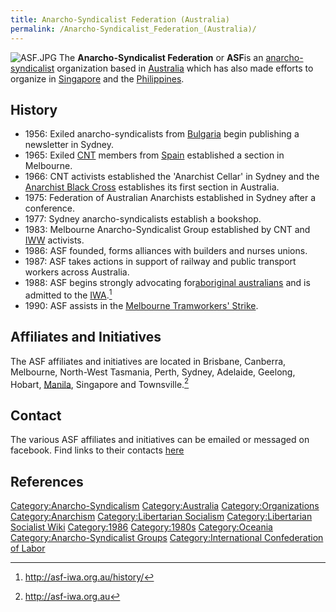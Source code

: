 ```yaml
---
title: Anarcho-Syndicalist Federation (Australia)
permalink: /Anarcho-Syndicalist_Federation_(Australia)/
---
```


![](ASF.JPG "ASF.JPG") The **Anarcho-Syndicalist Federation** or
**ASF**is an [anarcho-syndicalist](Anarcho-Syndicalism "wikilink")
organization based in [Australia](Commonwealth_of_Australia "wikilink")
which has also made efforts to organize in
[Singapore](Republic_of_Singapore "wikilink") and the
[Philippines](Republic_of_the_Philippines "wikilink").

## History

- 1956: Exiled anarcho-syndicalists from
  [Bulgaria](Republic_of_Bulgaria "wikilink") begin publishing a
  newsletter in Sydney.
- 1965: Exiled
  [CNT](National_Confederation_of_Labour_(Spain) "wikilink") members
  from [Spain](Spain "wikilink") established a section in Melbourne.
- 1966: CNT activists established the 'Anarchist Cellar' in Sydney and
  the [Anarchist Black Cross](Anarchist_Black_Cross "wikilink")
  establishes its first section in Australia.
- 1975: Federation of Australian Anarchists established in Sydney after
  a conference.
- 1977: Sydney anarcho-syndicalists establish a bookshop.
- 1983: Melbourne Anarcho-Syndicalist Group established by CNT and
  [IWW](Industrial_Workers_of_the_World "wikilink") activists.
- 1986: ASF founded, forms alliances with builders and nurses unions.
- 1987: ASF takes actions in support of railway and public transport
  workers across Australia.
- 1988: ASF begins strongly advocating for[aboriginal
  australians](Aboriginal_Australians "wikilink") and is admitted to the
  [IWA](International_Workers'_Association "wikilink").[^1]
- 1990: ASF assists in the [Melbourne Tramworkers'
  Strike](Melbourne_Tramworkers'_Strike_(1990) "wikilink").

## Affiliates and Initiatives

The ASF affiliates and initiatives are located in Brisbane, Canberra,
Melbourne, North-West Tasmania, Perth, Sydney, Adelaide, Geelong,
Hobart, [Manila](Republic_of_the_Philippines "wikilink"), Singapore and
Townsville.[^2]

## Contact

The various ASF affiliates and initiatives can be emailed or messaged on
facebook. Find links to their contacts
[here](http://asf-iwa.org.au/join/)

## References

<references />

[Category:Anarcho-Syndicalism](Category:Anarcho-Syndicalism "wikilink")
[Category:Australia](Category:Australia "wikilink")
[Category:Organizations](Category:Organizations "wikilink")
[Category:Anarchism](Category:Anarchism "wikilink")
[Category:Libertarian
Socialism](Category:Libertarian_Socialism "wikilink")
[Category:Libertarian Socialist
Wiki](Category:Libertarian_Socialist_Wiki "wikilink")
[Category:1986](Category:1986 "wikilink")
[Category:1980s](Category:1980s "wikilink")
[Category:Oceania](Category:Oceania "wikilink")
[Category:Anarcho-Syndicalist
Groups](Category:Anarcho-Syndicalist_Groups "wikilink")
[Category:International Confederation of
Labor](Category:International_Confederation_of_Labor "wikilink")

[^1]: <http://asf-iwa.org.au/history/>

[^2]: <http://asf-iwa.org.au>